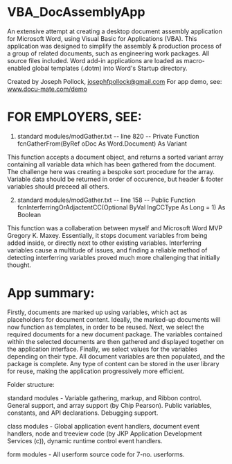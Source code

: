 # VBA_DocAssemblyApp

An extensive attempt at creating a desktop document assembly application for Microsoft Word, using Visual Basic for Applications (VBA). This application was designed to simplify the assembly & production process of a group of related documents, such as engineering work packages. All source files included. Word add-in applications are loaded as macro-enabled global templates (.dotm) into Word's Startup directory.

Created by Joseph Pollock, josephfpollock@gmail.com
For app demo, see: www.docu-mate.com/demo

# FOR EMPLOYERS, SEE:

1. standard modules/modGather.txt -- line 820 -- Private Function fcnGatherFrom(ByRef oDoc As Word.Document) As Variant 

This function accepts a document object, and returns a sorted variant array containing all variable data which has been gathered from the document. The challenge here was creating a bespoke sort procedure for the array. Variable data should be returned in order of occurence, but header & footer variables should preceed all others.

2. standard modules/modGather.txt -- line 158 -- Public Function fcnInterferringOrAdjactentCC(Optional ByVal lngCCType As Long = 1) As Boolean

This function was a collaberation between myself and Microsoft Word MVP Gregory K. Maxey. Essentially, it stops document variables from being added inside, or directly next to other existing variables. Interferring variables cause a multitude of issues, and finding a reliable method of detecting interferring variables proved much more challenging that initially thought.

# App summary:

Firstly, documents are marked up using variables, which act as placeholders for document content. Ideally, the marked-up 
documents will now function as templates, in order to be reused. Next, we select the required documents for a new document 
package. The variables contained within the selected documents are then gathered and displayed together on the application 
interface. Finally, we select values for the variables depending on their type. All document variables are then populated, 
and the package is complete. Any type of content can be stored in the user library for reuse, making the application 
progressively more efficient.

Folder structure:

standard modules    - Variable gathering, markup, and Ribbon control. General support, and array support (by Chip Pearson).
                      Public variables, constants, and API declarations. Debugging support.

class modules       - Global application event handlers, document event handlers, node and treeview code (by 
                      JKP Application Development Services (c)), dynamic runtime control event handlers.
                      
form modules        - All userform source code for 7-no. userforms.



  
